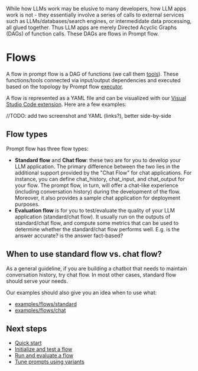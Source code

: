 While how LLMs work may be elusive to many developers, how LLM apps work is not - they essentially involve a series of calls to external services such as LLMs/databases/search engines, or intermedidate data processing, all glued together. Thus LLM apps are merely Directed Acyclic Graphs (DAGs) of function calls. These DAGs are flows in Prompt flow.

# Flows

A flow in prompt flow is a DAG of functions (we call them [tools](./concept-tools.md)). These functions/tools connected via input/output dependencies and executed based on the topology by Prompt flow [executor]().

A flow is represented as a YAML file and can be visualized with our [Visual Studio Code extension](). Here are a few examples:

//TODO: add two screenshot and YAML (links?), better side-by-side

## Flow types

Prompt flow has three flow types:

- **Standard flow** and **Chat flow**: these two are for you to develop your LLM application. The primary difference between the two lies in the additional support provided by the "Chat Flow" for chat applications. For instance, you can define chat_history, chat_input, and chat_output for your flow. The prompt flow, in turn, will offer a chat-like experience (including conversation history) during the development of the flow. Moreover, it also provides a sample chat application for deployment purposes.
- **Evaluation flow** is for you to test/evaluate the quality of your LLM application (standard/chat flow). It usually run on the outputs of standard/chat flow, and compute some metrics that can be used to determine whether the standard/chat flow performs well. E.g. is the answer accurate? is the answer fact-based?

## When to use standard flow vs. chat flow?

As a general guideline, if you are building a chatbot that needs to maintain conversation history, try chat flow. In most other cases, standard flow should serve your needs.

Our examples should also give you an idea when to use what:
- [examples/flows/standard](../../examples/flows/standard/)
- [examples/flows/chat](../../examples/flows/chat/)

## Next steps

- [Quick start](../how-to-guides/quick-start.md)
- [Initialize and test a flow](../how-to-guides/init-and-test-a-flow.md)
- [Run and evaluate a flow](../how-to-guides/run-and-evaluate-a-flow.md)
- [Tune prompts using variants](../how-to-guides/tune-prompts-with-variants.md)